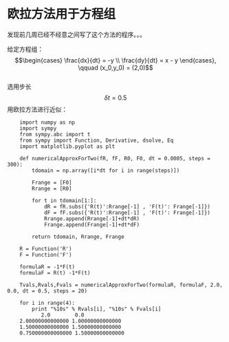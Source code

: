 # 欧拉方法用于方程组
发现前几周已经不经意之间写了这个方法的程序。。。

给定方程组：
$$\begin{cases} \frac{dx}{dt} = -y \\ \frac{dy}{dt} = x - y \end{cases}, \qquad (x_0,y_0) = (2,0)$$    
选用步长$$\delta t = 0.5$$用欧拉方法进行近似：
```
    import numpy as np
    import sympy
    from sympy.abc import t
    from sympy import Function, Derivative, dsolve, Eq
    import matplotlib.pyplot as plt

    def numericalApproxForTwo(fR, fF, R0, F0, dt = 0.0005, steps = 300):
        tdomain = np.array([i*dt for i in range(steps)])

        Frange = [F0]
        Rrange = [R0]

        for t in tdomain[1:]:
            dR = fR.subs({'R(t)':Rrange[-1] , 'F(t)': Frange[-1]})
            dF = fF.subs({'R(t)':Rrange[-1] , 'F(t)': Frange[-1]})
            Rrange.append(Rrange[-1]+dt*dR)
            Frange.append(Frange[-1]+dt*dF)

        return tdomain, Rrange, Frange

    R = Function('R')
    F = Function('F')

    formulaR = -1*F(t)
    formulaF = R(t) -1*F(t)

    Tvals,Rvals,Fvals = numericalApproxForTwo(formulaR, formulaF, 2.0, 0.0, dt = 0.5, steps = 20)

    for i in range(4):
        print "%10s" % Rvals[i], "%10s" % Fvals[i]
           2.0        0.0
    2.00000000000000 1.00000000000000
    1.50000000000000 1.50000000000000
    0.750000000000000 1.50000000000000

```

